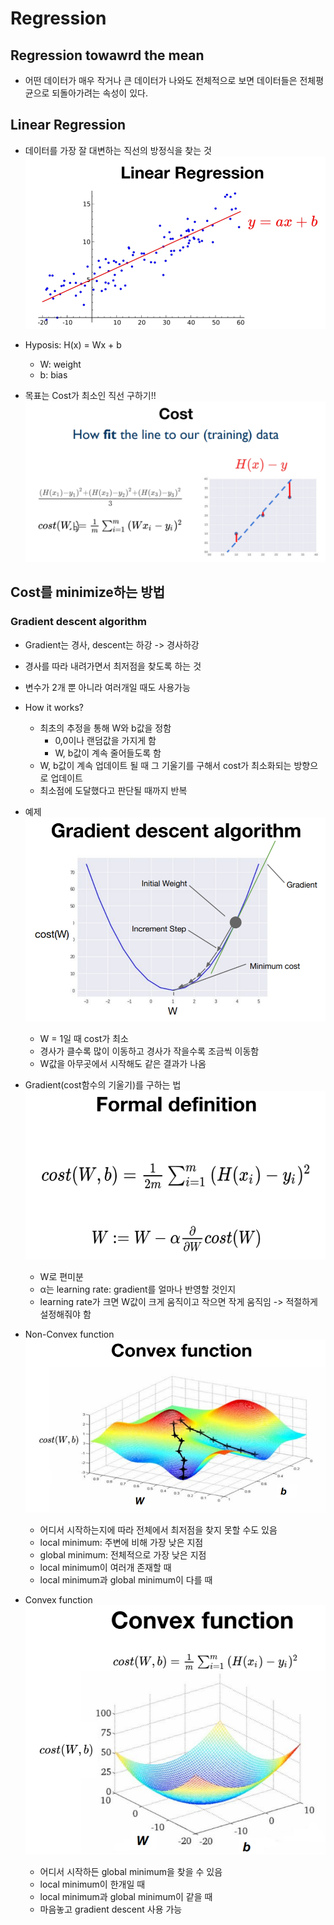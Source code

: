 # Regression

## Regression towawrd the mean

- 어떤 데이터가 매우 작거나 큰 데이터가 나와도 전체적으로 보면 데이터들은 전체평균으로 되돌아가려는 속성이 있다.

## Linear Regression

- 데이터를 가장 잘 대변하는 직선의 방정식을 찾는 것
  <img src="image/regression.PNG">

- Hyposis: H(x) = Wx + b
  - W: weight
  - b: bias
- 목표는 Cost가 최소인 직선 구하기!!
  <img src = "image/regression_cost.PNG">

## Cost를 minimize하는 방법

### Gradient descent algorithm

- Gradient는 경사, descent는 하강 -> 경사하강
- 경사를 따라 내려가면서 최저점을 찾도록 하는 것
- 변수가 2개 뿐 아니라 여러개일 때도 사용가능
- How it works?
  - 최초의 추정을 통해 W와 b값을 정함
    - 0,0이나 랜덤값을 가지게 함
    - W, b값이 계속 줄어들도록 함
  - W, b값이 계속 업데이트 될 때 그 기울기를 구해서 cost가 최소화되는 방향으로 업데이트
  - 최소점에 도달했다고 판단될 때까지 반복
- 예제
  <img src = "image/gradient_descent.PNG">
  - W = 1일 때 cost가 최소
  - 경사가 클수록 많이 이동하고 경사가 작을수록 조금씩 이동함
  - W값을 아무곳에서 시작해도 같은 결과가 나옴
- Gradient(cost함수의 기울기)를 구하는 법
  <img src = "image/gradient_definition.PNG">

  - W로 편미분
  - α는 learning rate: gradient를 얼마나 반영할 것인지
  - learning rate가 크면 W값이 크게 움직이고 작으면 작게 움직임 -> 적절하게 설정해줘야 함

- Non-Convex function
  <img src = "image/non-convex_function.PNG">

  - 어디서 시작하는지에 따라 전체에서 최저점을 찾지 못할 수도 있음
  - local minimum: 주변에 비해 가장 낮은 지점
  - global minimum: 전체적으로 가장 낮은 지점
  - local minimum이 여러개 존재할 때
  - local minimum과 global minimum이 다를 때

- Convex function
  <img src = "image/convex_function.PNG">
  - 어디서 시작하든 global minimum을 찾을 수 있음
  - local minimum이 한개일 때
  - local minimum과 global minimum이 같을 때
  - 마음놓고 gradient descent 사용 가능
